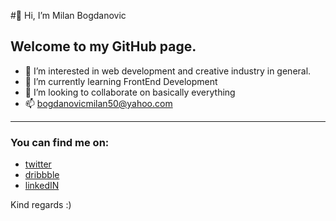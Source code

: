 #👋 Hi, I’m Milan Bogdanovic
## Welcome to my GitHub page.
- 👀 I’m interested in web development and creative industry in general.
- 🌱 I’m currently learning FrontEnd Development
- 💞️ I’m looking to collaborate on basically everything
- 📫 bogdanovicmilan50@yahoo.com
---
### You can find me on:
- [twitter](https://twitter.com/HerMilan94)
- [dribbble](https://dribbble.com/bogdanovic-94)
- [linkedIN](https://www.linkedin.com/in/bogdanovic-94/)

Kind regards :)



<!---
bogdanovic-94/bogdanovic-94 is a ✨ special ✨ repository because its `README.md` (this file) appears on your GitHub profile.
You can click the Preview link to take a look at your changes.
--->
